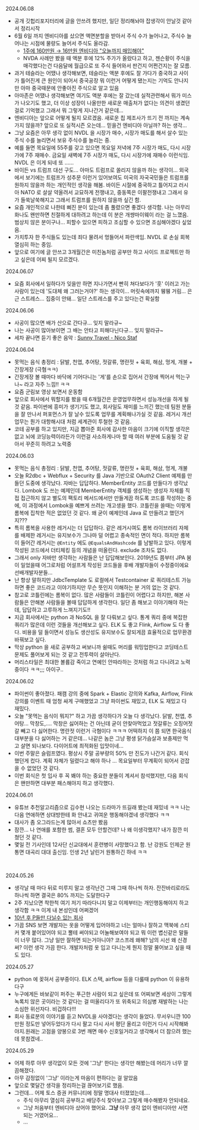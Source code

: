 2024.06.08

- 공개 깃헙리포지터리에 글을 안쓰려 했지만, 일단 정리해놔야 잡생각이 안날것 같아서 정리시작
- 6월 6일 까지 엔비디아를 샀으면 액면분할을 받아서 주식 수가 늘어나고, 주식수 늘어나는 시점에 물량도 늘어서 주식도 올라감. 
  - [1주에 160만원 → 16만원 엔비디아 "오늘까지 매입해야"](https://www.hankyung.com/article/2024060575866)
  - NVDA 사례만 봤을 때 액분 후에 12% 주가가 올랐다고 하고, 젠슨황이 주식을 매각했다는건 다음달에 월급으로 또 주식 들어와서 판건지 어쩐건지는 잘 모름.
- 과거 테슬라는 어땠나 생각해보면, 테슬라는 액분 후에도 잘 가다가 중국하고 사이가 틀어진게 큰 원인이 되어서 중국공장 뭐 이런거 어떻게 됐는지는 기억도 안나지만 아마 중국때문에 안좋아진 주식으로 알고 있음
- 아마존은 어땠나 생각해보면 여기도 액분 후에는 잘 갔는데 실적관련해서 뭐가 미스가 나오기도 했고, 더 이상 성장이 나올만한 새로운 매출처가 없다는 의견이 생겼던 걸로 기억했고 그래서 뭐 그렇게 지나간거 같은데... 
- 엔비디아는 앞으로 어떻게 될지 모르겠음. 새로운 칩 제조사가 뜨기 전 까지는 계속 가지 않을까? 앞으로 또 실적시즌 오는데... 믿을건 엔비디아 아닐까? 하는 생각...
- 그냥 요즘은 아무 생각 없이 NVDL 을 시장가 매수, 시장가 매도를 해서 살수 있는 주식 수를 늘리면서 보유 주식수를 늘리는 중. 
- 예를 들면 목요일에 55주를 갖고 있으면 목요일 저녁에 7주 시장가 매도, 다시 시장가에 7주 재매수. 금요일 새벽에 7주 시장가 매도, 다시 시장가에 재매수 이런식임. NVDL 은 이게 되네 또 ......
- 바이든 vs 트럼프 대선 구도... 아마도 트럼프로 쏠리지 않을까 하는 생각이... 외국에서 보기에는 트럼프가 성추문 이런거 있어보여도 미국의 자국국민들은 트럼프를 원하지 않을까 하는 개인적인 생각을 해봄. 바이든 시절에 중국하고 틀어지고 러시아 NATO 로 살살 약올려서 교묘하게 전쟁내고, 중동쪽은 이팔전쟁내고 그래서 유가 들쑥날쑥해지고 그래서 트럼프를 원하지 않을까 싶긴 함.
- 요즘 개인적으로 나한테 삐진 분이 있는데 좀 풀렸으면 좋겠다 생각함. 나는 아무리 화나도 왠만하면 친절하게 대하려고 하는데  이 분은 개썅마이웨이 라는 걸 느꼈음. 범상치 않은 분이구나... 피할수 있으면 피하고 조심할 수 있으면 조심해야겠다 싶었음.
- 가치투자 한 주식들도 있는데 죄다 물려서 멍들어서 파란색임. NVDL 로 손실 회복 열심히 하는 중임. 
- 앞으로 여기에 글 안쓰고 3개월간은 미친놈처럼 공부만 하고 사이드 프로젝트만 하고 싶은데 어찌 될지 모르겠다.



2024.06.07

- 요즘 회사에서 일하다가 잊을만 하면 지나가면서 빤히 쳐다보다가 '훗' 이러고 가는 사람이 있는데 '도대체 왜 그러는거야?' 하는 생각이... 머릿속에까지 웽웽 거림... 은근 스트레스... 집중이 안돼... 일단 스트레스를 주고 있다는건 확실함


2024.06.06

- 사공이 많으면 배가 산으로 간다규... 잊지 말라규\~ 
- 나는 사공이 많아보이면 그 배는 안타고 피해다닌다규... 잊지 말라규\~ 
- 세차 끝나면 듣기 좋은 음악 : [Sunny Travel - Nico Staf](https://www.youtube.com/watch?v=KS4cadytVwU)



2024.06.04

- 못먹는 음식 총정리 : 닭발, 천엽, 추어탕, 젓갈류, 명란젓 + 육회, 해삼, 멍게, 개불 + 간장게장 (극혐ㅋㅋ)
- 간장게장 볼 때마다 바닥에 기어다니는 '게'를 손으로 집어서 간장에 찍어서 먹는구나\~ 라고 자주 느낌!! ㅋㅋ
- 요즘 군림보 영상 보면서 운동함
- 앞으로 회사에서 뭐할지를 봤을 때 6개월간은 운영업무하면서 성능개선을 하게 될 것 같음. 파이썬에 흥미가 생기기도 했고, 회사일도 재미를 느끼긴 했는데 팀원 분들을 잘 만나서 퍼포먼스가 잘 날수 있도록 업무를 계획해나가실 것 같음. 레거시 개선업무는 뭔가 대항해시대 처럼 세계관이 투철한 것 같음.
- 코테 공부를 하고 있지만, 지금 뽑아준 회사에 감사한 마음이 크기에 이직할 생각은 없고 뇌에 코딩능력이라든가 이런걸 사소하게나마 할 때 여러 부분에 도움될 것 같아서 꾸준히 하려고 노력중



2024.06.03

- 못먹는 음식 총정리 : 닭발, 천엽, 추어탕, 젓갈류, 명란젓 + 육회, 해삼, 멍게, 개불
- 오늘 R2dbc + Webflux + Security 를 Java 기반으로 OAuth2 Client 예제를 만들던 도중에 생각났다. 자바는 답답하다. MemberEntity 코드를 만들다가 생각났다. Lombok 도 쓰는 예제인데 MemberEntity 객체를 생성하는 생성자 자체를 직접 접근하지 않고 별도의 팩토리 메서드에서만 만들게끔 하도록 코드를 작성하는 중에, 이 과정에서 Lombok을 예쁘게 쓰려는 개고생을 했다. 코틀린을 쓸때는 이렇게 롬복에 집착한 적은 없었던 것 같다. 왜 굳이 예제인데 Java 로 만들려고 했던거지???
- 특히 롬복을 사용한 레거시는 더 답답하다. 같은 레거시여도 롬복 라이브러리 자체를 배제한 레거시는 유지보수가 그나마 덜 어렵고 종속적인 면이 적다. 하지만 롬복이 들어간 레거시는 `@Entity` 에도 `@EqualsAndHashcode` 를 남발하고 있다. 이렇게 작성된 코드에서 더티체킹 등의 개념을 떠올린다. exclude 조차도 없다.
- 그래서 only 자바만 생각하는 사람들은 난 답답해보인다. 2019년도 쯤부터 JPA 붐이 일었을때 어그로처럼 어설프게 작성된 코드들을 후배 개발자들이 수정중이에요 선배개발자분들...
- 난 항상 말하지만 JdbcTemplate 도 로컬에서 Testcontainer 로 쿼리테스트 가능하면 좋은 코드라고 이야기하지만 무슨 뜻인지 이해하는 분 거의 없는 것 같다. 
- 참고로 코틀린에는 롬복이 없다. 많은 사람들이 코틀린이 어렵다고 하지만, 해본 사람들은 안해본 사람들을 볼때 답답하게 생각한다. 일단 좀 해보고 이야기해야 하는데, 답답하고 고루하게 느껴지기도!!
- 지금 회사에서는 python 과 NoSQL 을 잘 다뤄보고 싶다. 통계 쿼리 중에 복잡한 쿼리가 많은데 이런 것들을 개선해보고 싶다. ELK 도 좋고 Flink, Airflow 도 다 좋다. 비용을 덜 들이면서 성능도 생산성도 유지보수도 잘되게끔 효율적으로 업무환경 바꿔보고 싶다. 
- 막상 python 을 새로 공부하고 써보니까 쉴때도 머리를 워밍업한다고 코딩테스트 문제도 풀어보게 되는 것 같고 전투력이 살아난다. 
- 머리스타일은 최대한 볼륨감 죽이고 연예인 안따라하는 것처럼 하고 다니려고 노력중이다 ㅋㅋ;;; 아이구..



2024.06.02

- 파이썬이 좋아졌다. 패캠 강의 중에 Spark + Elastic 강의와 Kafka, Airflow, Flink 강의를 이벤트 때 엄청 싸게 구매했었고 그냥 파이썬도 재밌고, ELK 도 재밌고 다 재밌다. 
- 오늘 "못먹는 음식이 뭐지?" 하고 가끔 생각하다가 오늘 다 생각났다. 닭발, 천엽, 추어탕... 막창도,.... 막창은 싫어하는 건 아닌데 굳이 안찾아먹었고 젓갈류는 오징어젓갈 빼고 다 싫어한다. 명란젓 이런거 극혐이다 ㅋㅋㅋ 어떡하지 이 쯤 되면 한국음식 대부분을 다 싫어하는 거 같은데... 나같은 놈은 그냥 평생 닭가슴살과 보충제만 먹고 살면 되나보다. 다이어트에 최적화된 입맛이네...
- 이번 주말은 슬럼프였다. 평상시 주말 공부량의 50% 만 진도가 나간거 같다. 회식했던게 컸다. 계획 자체가 밀렸다고 해야 하나 ... 목요일부터 무계획이 되어서 걷잡을 수 없었던 것 같다. 
- 이번 회식은 첫 입사 후 꼭 봬야 하는 중요한 분들이 계셔서 참석했지만, 다음 회식은 왠만하면 대부분 패스해야지 하고 생각했다.

2024.06.01

- 유튜브 추천알고리즘으로 김수현 나오는 드라마가 뜨길래 봤는데 재밌네 ㅋㅋ 나는 다음 연애하면 상대방한테 화 안내고 귀여운 행동해야겠네 생각했다 ㅋㅋ
- 대사가 좀 오그라드는게 많아서 쇼츠만 봤음
- 잠깐... 나 연애를 포함한 썸, 결혼 모두 안할건데? 나 왜 이생각했지? 내가 잠깐 미쳤던 것 같다.
- 몇일 전 기사인데 12사단 신교대에서 훈련병이 사망했다고 함. 난 강원도 인제군 원통면 대곡리 대대 출신임. 인생 2년 날린거 원통하긴 하네 ㅋㅋ

<br/>



2024.05.26

- 생각날 때 마다 뒤로 미루지 말고 생각난건 그때 그때 하나씩 하자. 잔잔바리로라도 하나씩 하면 결국은 80% 까지는 도달한다구
- 2주 지났으면 착한척 여기 저기 따라다니지 말고 이제부터는 개인행동해야지 하고 생각함 ㅋㅋ 이게 내 본성인데 어쩌겠어 
- [10년 후 P들만 다닐수 있는 회사](https://www.youtube.com/shorts/2nlb8eKwmP4) 
- 가끔 SNS 보면 개발자는 옷을 어떻게 입어야하고 너는 얼마나 잘하고 맥북에 스티커 몇개 붙어있어야 되고 뿔테 써야되고 어눌해보여야 되고 뭐 이런 볍신같은 말들이 너무 많다. 그냥 일만 잘하면 되는거아니야? 코스프레 왜해? 남의 시선 왜 신경써? 이런 생각 가끔 한다. 개발자처럼 옷 입고 다니는게 뭔지 정말 물어보고 싶을 때도 있다.



2024.05.27

- python 에 꽂혀서 공부중이다. ELK 스택, airflow 등을 다룰때 python 이 유용하다구
- 누구에게든 바보같이 퍼주는 푸근한 사람이 되고 싶은데 또 어찌보면 세상이 그렇게 녹록치 않은 곳이라는 것 같다는 걸 떠올리다가 또 위축되고 의심병 재발하는 나는 소심한 위선자다. 비겁하다!!!
- 회사 동료분의 이야기를 듣고 NVDL을 사야겠다는 생각이 들었다. 무서우니깐 100만원 정도만 넣어두었다가 다시 팔고 다시 사서 평단 올리고 이런거 다시 시작해봐야지.원래는 고점을 양봉으로 3번 깨면 매수 신호일거라고 생각해서 더 참으려 했는데 못참겠네..



2024.05.29

- 어제 하루 아무 생각없이 모든 것에 '그냥' 한다는 생각만 해봤는데 머리가 너무 깔끔해졌다.
- 아무 감정없이 '그냥' 이라는게 마음이 편하다는 걸 알았음
- 앞으로 몇달간 생각을 정리하는걸 끊어보기로 했음.
- 그런데... 어제 토스 증권 커뮤니티에 정말 명대사 터졌었는데....
  - 주식 아무리 열심히 공부하고 배당주식 찾아보고 그렇게 매수해봤자 안되네요.
  - 그냥 처음부터 엔비디아 샀어야 했어요. **그냥** 아무 생각 없이 엔비디아만 사면 되는 거였어요...
  - ...















